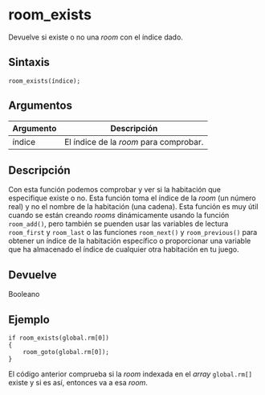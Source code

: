 # room_exists

Devuelve si existe o no una _room_ con el índice dado.

## Sintaxis

  
```gml  
room_exists(índice);  
```  

## Argumentos

Argumento|Descripción|  
---|---|  
índice|El índice de la _room_ para comprobar.|  

## Descripción

Con esta función podemos comprobar y ver si la habitación que especifique existe o no. Esta función toma el índice de la _room_ (un número real) y no el nombre de la habitación (una cadena). Esta función es muy útil cuando se están creando _rooms_ dinámicamente usando la función `room_add()`, pero también se puenden usar las variables de lectura `room_first` y `room_last` o las funciones `room_next()` y `room_previous()` para obtener un índice de la habitación específico o proporcionar una variable que ha almacenado el índice de cualquier otra habitación en tu juego.

## Devuelve

Booleano

## Ejemplo

  
```gml  
if room_exists(global.rm[0])  
{  
    room_goto(global.rm[0]);  
}  
```  
El código anterior comprueba si la _room_ indexada en el _array_ `global.rm[]` existe y si es así, entonces va a esa _room_.